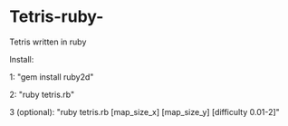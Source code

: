 # Tetris-ruby-
Tetris written in ruby

Install:

1: "gem install ruby2d"

2: "ruby tetris.rb"

3 (optional): "ruby tetris.rb [map_size_x] [map_size_y] [difficulty 0.01-2]"
